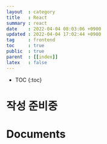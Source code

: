 ```yaml
---
layout  : category 
title   : React 
summary : react 
date    : 2022-04-04 08:03:06 +0900
updated : 2022-04-04 17:02:44 +0900
tag     : frontend 
toc     : true
public  : true
parent  : [[index]] 
latex   : false
---
```

* TOC
{:toc}

# 작성 준비중

# Documents
